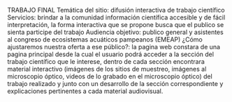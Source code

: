 TRABAJO FINAL
Temática del sitio:
                           difusión interactiva de trabajo científico
Servicios: 
                          brindar a la comunidad información científica accesible y de fácil interpretación, la forma interactiva que se propone busca que el publico se sienta participe del trabajo
Audiencia objetivo: 
                           publico general y asistentes al congreso de ecosistemas acuáticos pampeanos (EMEAP)
¿Cómo ajustaremos nuestra oferta a ese público?: 
                          la pagina web constara de una pagina principal desde la cual el usuario podrá acceder a la sección del trabajo científico que le interese, dentro de cada sección encontrara material interactivo (imágenes de los sitios de muestreo, imágenes al microscopio óptico, 
                          videos de lo grabado en el microscopio óptico) del trabajo realizado y junto con un desarrollo de la sección correspondiente y explicaciones pertinentes a cada material audiovisual.



